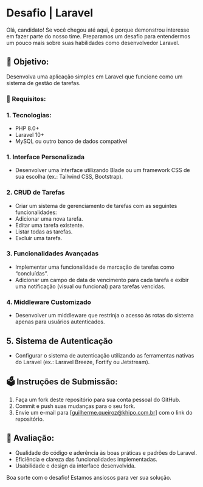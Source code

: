 # Desafio | Laravel

Olá, candidato! Se você chegou até aqui, é porque demonstrou interesse em fazer parte do nosso time. Preparamos um desafio para entendermos um pouco mais sobre suas habilidades como desenvolvedor Laravel.

## 🚀 Objetivo:

Desenvolva uma aplicação simples em Laravel que funcione como um sistema de gestão de tarefas.

### 📜 Requisitos:

### 1. Tecnologias:
- PHP 8.0+
- Laravel 10+
- MySQL ou outro banco de dados compatível

### 1. Interface Personalizada
- Desenvolver uma interface utilizando Blade ou um framework CSS de sua escolha (ex.: Tailwind CSS, Bootstrap).

### 2. CRUD de Tarefas
- Criar um sistema de gerenciamento de tarefas com as seguintes funcionalidades:
- Adicionar uma nova tarefa.
- Editar uma tarefa existente.
- Listar todas as tarefas.
- Excluir uma tarefa.

### 3. Funcionalidades Avançadas
- Implementar uma funcionalidade de marcação de tarefas como “concluídas”.
- Adicionar um campo de data de vencimento para cada tarefa e exibir uma notificação (visual ou funcional) para tarefas vencidas.

### 4. Middleware Customizado
- Desenvolver um middleware que restrinja o acesso às rotas do sistema apenas para usuários autenticados.

## 5. Sistema de Autenticação
- Configurar o sistema de autenticação utilizando as ferramentas nativas do Laravel (ex.: Laravel Breeze, Fortify ou Jetstream).

## 🗳️ Instruções de Submissão:
1. Faça um fork deste repositório para sua conta pessoal do GitHub.
2. Commit e push suas mudanças para o seu fork.
3. Envie um e-mail para [guilherme.queiroz@khipo.com.br] com o link do repositório.

## 🧪 Avaliação:
- Qualidade do código e aderência às boas práticas e padrões do Laravel.
- Eficiência e clareza das funcionalidades implementadas.
- Usabilidade e design da interface desenvolvida.

Boa sorte com o desafio! Estamos ansiosos para ver sua solução.
